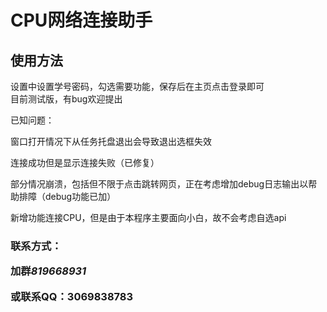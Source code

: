 # CPU网络连接助手

## 使用方法

设置中设置学号密码，勾选需要功能，保存后在主页点击登录即可  
目前测试版，有bug欢迎提出

已知问题：<p>窗口打开情况下从任务托盘退出会导致退出选框失效</p>
<p>连接成功但是显示连接失败（已修复）</p>
<p>部分情况崩溃，包括但不限于点击跳转网页，正在考虑增加debug日志输出以帮助排障（debug功能已加）</p>
<p>新增功能连接CPU，但是由于本程序主要面向小白，故不会考虑自选api</p>

### 联系方式：<p>加群***819668931***</p><p>或联系QQ：3069838783</p>